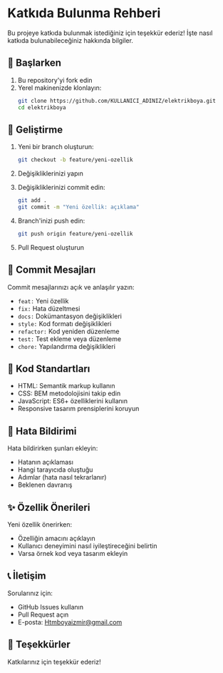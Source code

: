 # Katkıda Bulunma Rehberi

Bu projeye katkıda bulunmak istediğiniz için teşekkür ederiz! İşte nasıl katkıda bulunabileceğiniz hakkında bilgiler.

## 🚀 Başlarken

1. Bu repository'yi fork edin
2. Yerel makinenizde klonlayın:
   ```bash
   git clone https://github.com/KULLANICI_ADINIZ/elektrikboya.git
   cd elektrikboya
   ```

## 🔧 Geliştirme

1. Yeni bir branch oluşturun:
   ```bash
   git checkout -b feature/yeni-ozellik
   ```

2. Değişikliklerinizi yapın

3. Değişikliklerinizi commit edin:
   ```bash
   git add .
   git commit -m "Yeni özellik: açıklama"
   ```

4. Branch'inizi push edin:
   ```bash
   git push origin feature/yeni-ozellik
   ```

5. Pull Request oluşturun

## 📝 Commit Mesajları

Commit mesajlarınızı açık ve anlaşılır yazın:

- `feat:` Yeni özellik
- `fix:` Hata düzeltmesi
- `docs:` Dokümantasyon değişiklikleri
- `style:` Kod formatı değişiklikleri
- `refactor:` Kod yeniden düzenleme
- `test:` Test ekleme veya düzenleme
- `chore:` Yapılandırma değişiklikleri

## 🎨 Kod Standartları

- HTML: Semantik markup kullanın
- CSS: BEM metodolojisini takip edin
- JavaScript: ES6+ özelliklerini kullanın
- Responsive tasarım prensiplerini koruyun

## 🐛 Hata Bildirimi

Hata bildirirken şunları ekleyin:
- Hatanın açıklaması
- Hangi tarayıcıda oluştuğu
- Adımlar (hata nasıl tekrarlanır)
- Beklenen davranış

## ✨ Özellik Önerileri

Yeni özellik önerirken:
- Özelliğin amacını açıklayın
- Kullanıcı deneyimini nasıl iyileştireceğini belirtin
- Varsa örnek kod veya tasarım ekleyin

## 📞 İletişim

Sorularınız için:
- GitHub Issues kullanın
- Pull Request açın
- E-posta: Htmboyaizmir@gmail.com

## 🙏 Teşekkürler

Katkılarınız için teşekkür ederiz! 